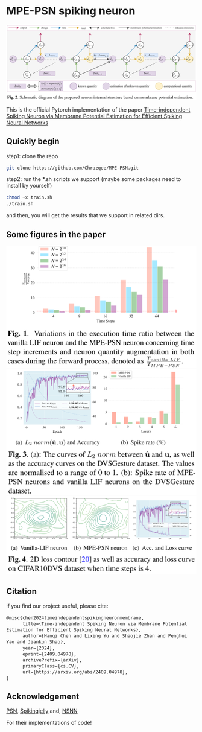 # MPE-PSN spiking neuron
![](./figs/img_4.png)

This is the official Pytorch implementation of the paper [Time-independent Spiking Neuron via Membrane Potential Estimation for Efficient Spiking Neural Networks](https://arxiv.org/abs/2409.04978)

## Quickly begin
step1: clone the repo

```bash
git clone https://github.com/Chrazqee/MPE-PSN.git
```

step2: run the *.sh scripts we support (maybe some packages need to install by yourself)
```bash
chmod +x train.sh
./train.sh
```

and then, you will get the results that we support in related dirs.

## Some figures in the paper
![](./figs/img_3.png)
![](./figs/img_1.png)
![](./figs/img_2.png)

## Citation
if you find our project useful, please cite:
```text
@misc{chen2024timeindependentspikingneuronmembrane,
      title={Time-independent Spiking Neuron via Membrane Potential Estimation for Efficient Spiking Neural Networks}, 
      author={Hanqi Chen and Lixing Yu and Shaojie Zhan and Penghui Yao and Jiankun Shao},
      year={2024},
      eprint={2409.04978},
      archivePrefix={arXiv},
      primaryClass={cs.CV},
      url={https://arxiv.org/abs/2409.04978}, 
}
```
## Acknowledgement
[PSN](https://github.com/fangwei123456/Parallel-Spiking-Neuron), [Spikingjelly](https://github.com/fangwei123456/spikingjelly) and, [NSNN](https://github.com/genema/Noisy-Spiking-Neuron-Nets)

For their implementations of code!

